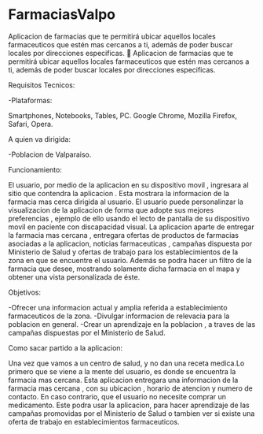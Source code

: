 # FarmaciasValpo

Aplicacion de farmacias que te permitirá ubicar aquellos locales farmaceuticos que estén mas cercanos a ti, además de poder buscar locales por direcciones especificas. 
Aplicacion de farmacias que te permitirá ubicar aquellos locales farmaceuticos que estén mas cercanos a ti, además de poder buscar locales por direcciones especificas.

Requisitos Tecnicos:

-Plataformas:

  Smartphones, Notebooks, Tables, PC.
  Google Chrome, Mozilla Firefox, Safari, Opera.

A quien va dirigida:

-Poblacion de Valparaiso.

Funcionamiento:

El usuario, por medio de la aplicacion en su dispositivo movil , ingresara al sitio que contendra la aplicacion . Esta mostrara la informacion de la farmacia mas cerca  dirigida al usuario.
El usuario puede personalinzar la visualizacion de la aplicacion de forma que adopte sus mejores preferencias , ejemplo de ello usando el lecto de pantalla de su dispositivo movil  en paciente con discapacidad visual.
La aplicacion aparte de entregar la farmacia mas cercana , entregara ofertas de productos de farmacias asociadas a la aplicacion, noticias farmaceuticas , campañas dispuesta por Ministerio de Salud y ofertas de trabajo para los establecimientos de la zona en que se encuentre el usuario.
Además se podra hacer un filtro de la farmacia que desee, mostrando solamente dicha farmacia en el mapa y obtener una vista personalizada de éste.


Objetivos:

-Ofrecer una informacion actual y amplia referida a establecimiento farmaceuticos de la zona.
-Divulgar informacion de relevacia para la poblacion en general.
-Crear un aprendizaje en la poblacion , a traves de las campañas dispuestas por el Ministerio de Salud.

Como sacar partido a la aplicacion:

Una vez que vamos a un centro de salud, y no dan una receta medica.Lo primero que se viene a la mente del usuario, es donde se encuentra la farmacia mas cercana. Esta aplicacion entregara una informacion  de la farmacia mas cercana , con su ubicacion , horario de atencion y numero de contacto.
En caso contrario, que el usuario no necesite comprar un medicamento. Este podra usar la aplicacion, para hacer aprendizaje de las campañas promovidas por el Ministerio de Salud o tambien ver si existe una oferta de trabajo en establecimientos farmaceuticos.
